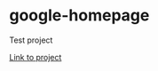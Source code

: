 # google-homepage

Test project

<a href="http://www.theodinproject.com/web-development-101/html-css?ref=lc-pb">Link to project</a>